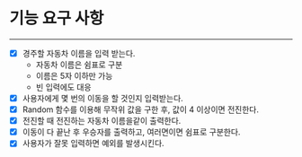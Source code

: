 # 기능 요구 사항

---

- [x] 경주할 자동차 이름을 입력 받는다.
    - 자동차 이름은 쉼표로 구분
    - 이름은 5자 이하만 가능
    - 빈 입력에도 대응
- [x] 사용자에게 몇 번의 이동을 할 것인지 입력받는다.
- [x] Random 함수를 이용해 무작위 값을 구한 후, 값이 4 이상이면 전진한다.
- [x] 전진할 때 전진하는 자동차 이름을같이 출력한다.
- [x] 이동이 다 끝난 후 우승자를 출력하고, 여러면이면 쉼표로 구분한다.
- [x] 사용자가 잘못 입력하면 예외를 발생시킨다.
